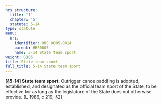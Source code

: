 ```yaml
---
hrs_structure:
  title: '1'
  chapter: '5'
  statute: 5-14
type: statute
menu:
  hrs:
    identifier: HRS_0005-0014
    parent: HRS0005
    name: 5-14 State team sport
weight: 8105
title: State team sport
full_title: 5-14 State team sport
---
```

**[§5-14] State team sport.** Outrigger canoe paddling is adopted, established, and designated as the official team sport of the State, to be effective for as long as the legislature of the State does not otherwise provide. [L 1986, c 219, §2]